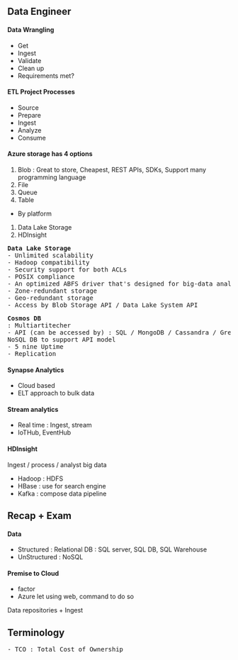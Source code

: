 ## Data Engineer 

#### Data Wrangling
- Get
- Ingest
- Validate
- Clean up
- Requirements met?

#### ETL Project Processes
- Source
- Prepare
- Ingest
- Analyze
- Consume

#### Azure storage has 4 options
1. Blob : Great to store, Cheapest, REST APIs, SDKs, Support many programming language
2. File
3. Queue
4. Table
- By platform
1. Data Lake Storage
2. HDInsight

<pre>
<strong>Data Lake Storage</strong>
- Unlimited scalability
- Hadoop compatibility
- Security support for both ACLs
- POSIX compliance
- An optimized ABFS driver that's designed for big-data analytics
- Zone-redundant storage
- Geo-redundant storage
- Access by Blob Storage API / Data Lake System API
</pre>

<pre>
<strong>Cosmos DB</strong>
: Multiartitecher
- API (can be accessed by) : SQL / MongoDB / Cassandra / Gremlin 
NoSQL DB to support API model
- 5 nine Uptime
- Replication
</pre>



#### Synapse Analytics
- Cloud based
- ELT approach to bulk data

#### Stream analytics
- Real time : Ingest, stream
- IoTHub, EventHub

#### HDInsight
Ingest / process / analyst big data 
- Hadoop : HDFS 
- HBase : use for search engine
- Kafka : compose data pipeline


## Recap + Exam

#### Data
- Structured : Relational DB : SQL server, SQL DB, SQL Warehouse
- UnStructured : NoSQL

#### Premise to Cloud 
- factor
- Azure let using web, command to do so

Data repositories + Ingest

## Terminology
<pre>
- TCO : Total Cost of Ownership
</pre>
